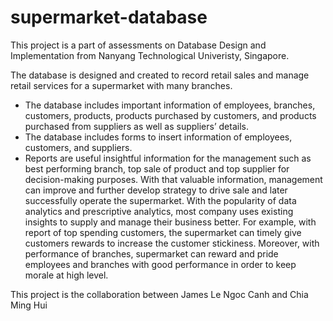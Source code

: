 # supermarket-database
This project is a part of assessments on Database Design and Implementation from Nanyang Technological Univeristy, Singapore.

The database is designed and created to record retail sales and manage retail services for a supermarket with many branches. 
-	The database includes important information of employees, branches, customers, products, products purchased by customers, and products purchased from suppliers as well as suppliers’ details.
-	The database includes forms to insert information of employees, customers, and suppliers.  
-	Reports are useful insightful information for the management such as best performing branch, top sale of product and top supplier for decision-making purposes. With that valuable information, management can improve and further develop strategy to drive sale and later successfully operate the supermarket. With the popularity of data analytics and prescriptive analytics, most company uses existing insights to supply and manage their business better. For example, with report of top spending customers, the supermarket can timely give customers rewards to increase the customer stickiness. Moreover, with performance of branches, supermarket can reward and pride employees and branches with good performance in order to keep morale at high level.

This project is the collaboration between James Le Ngoc Canh and Chia Ming Hui
